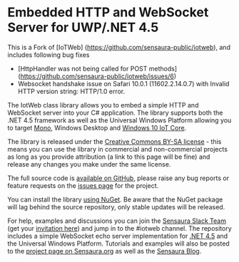 # Embedded HTTP and WebSocket Server for UWP/.NET 4.5

This is a Fork of [IoTWeb] (https://github.com/sensaura-public/iotweb), and includes following bug fixes
* [HttpHandler was not being called for POST methods] (https://github.com/sensaura-public/iotweb/issues/6)
* Websocket handshake issue on Safari 10.0.1 (11602.2.14.0.7) with Invalid HTTP version string: HTTP/1.0 error.

The IotWeb class library allows you to embed a simple HTTP and WebSocket server into your C# application. The library supports both the .NET 4.5 framework as well as the Universal Windows Platform allowing you to target [Mono](http://www.mono-project.com/), Windows Desktop and [Windows 10 IoT Core](https://dev.windows.com/en-us/iot).

The library is released under the [Creative Commons BY-SA license](http://creativecommons.org/licenses/by-sa/4.0/) - this means you can use the library in commercial and non-commercial projects as long as you provide attribution (a link to this page will be fine) and release any changes you make under the same license.

The full source code is [available on GitHub](https://github.com/sensaura-public/iotweb), please raise any bug reports or feature requests on the [issues page](https://github.com/sensaura-public/iotweb/issues) for the project.

You can install the library [using NuGet](https://www.nuget.org/packages/IotWeb/). Be aware that the NuGet package will lag behind the source repository, only stable updates will be released.

For help, examples and discussions you can join the [Sensaura Slack Team](https://sensaura.slack.com/) (get your [invitation here](https://docs.google.com/forms/d/1PTCu0A5u7OZh136BmPCS3jx0VPoCGIwvEc2fYyVhNYQ/viewform)) and jump in to the #iotweb channel. The repository includes a simple WebSocket echo server implementation for [.NET 4.5](https://github.com/sensaura-public/iotweb/tree/master/WebHost%20Desktop) and the Universal Windows Platform. Tutorials and examples will also be posted to the [project page on Sensaura.org](http://sensaura.org/pages/tools/iotweb/index.html) as well as the [Sensaura Blog](http://sensaura.org/blog/index.html).
